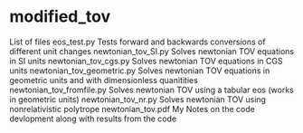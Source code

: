 # modified_tov


List of files
	eos_test.py 			Tests forward and backwards conversions of different unit changes
	newtonian_tov_SI.py		Solves newtonian TOV equations in SI units
	newtonian_tov_cgs.py		Solves newtonian TOV equations in CGS units
	newtonian_tov_geometric.py	Solves newtonian TOV equations in geometric units and with dimensionless quanitities
	newtonian_tov_fromfile.py	Solves newtonian TOV using a tabular eos (works in geometric units)
	newtonian_tov_nr.py 		Solves newtonian TOV using nonrelativistic polytrope
	newtonian_tov.pdf 		My Notes on the code devlopment along with results from the code

